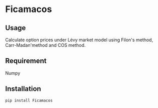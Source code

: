 # Ficamacos

## Usage
Calculate option prices under Lévy market model using Filon's method, Carr-Madan'method and COS method.


## Requirement
Numpy


## Installation

```
pip install Ficamacos
```
